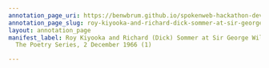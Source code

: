 ```yaml
---
annotation_page_uri: https://benwbrum.github.io/spokenweb-hackathon-development-noterms/annotations/roy-kiyooka-and-richard-dick-sommer-at-sir-george-williams-university-the-poetry-series-2-december-1966-1--canvas-1-stanton-hoffman.json
annotation_page_slug: roy-kiyooka-and-richard-dick-sommer-at-sir-george-williams-university-the-poetry-series-2-december-1966-1--canvas-1-stanton-hoffman
layout: annotation_page
manifest_label: Roy Kiyooka and Richard (Dick) Sommer at Sir George Williams University,
  The Poetry Series, 2 December 1966 (1)

---
```

